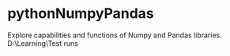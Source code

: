 # pythonNumpyPandas
Explore capabilities and functions of Numpy and Pandas libraries. 
D:\Learning\Test runs